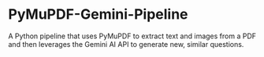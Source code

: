 # PyMuPDF-Gemini-Pipeline
A Python pipeline that uses PyMuPDF to extract text and images from a PDF and then leverages the Gemini AI API to generate new, similar questions.

